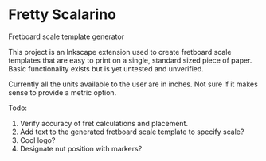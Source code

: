 # Fretty Scalarino
Fretboard scale template generator

This project is an Inkscape extension used to create fretboard scale templates that are easy to print on a single, standard sized piece of paper.
Basic functionality exists but is yet untested and unverified.

Currently all the units available to the user are in inches. Not sure if it makes sense to provide a metric option.

Todo:
1. Verify accuracy of fret calculations and placement.
2. Add text to the generated fretboard scale template to specify scale?
3. Cool logo?
4. Designate nut position with markers?
